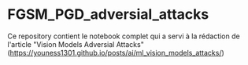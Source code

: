 # FGSM_PGD_adversial_attacks

Ce repository contient le notebook complet qui a servi à la rédaction de l'article "Vision Models Adversial Attacks" (https://youness1301.github.io/posts/ai/ml_vision_models_attacks/)
